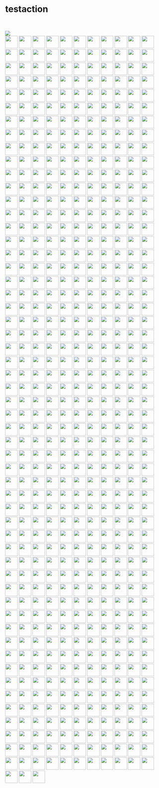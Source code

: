 # testaction
<br><!-- Do not remove start of hero-bot --><br>
<img src="https://img.shields.io/badge/all--contributors-608-orange"><br>
<a href="https://github.com/243083df"><img src="https://avatars.githubusercontent.com/u/29660847?v=4" width="40px" /></a>
<a href="https://github.com/2timesjay"><img src="https://avatars.githubusercontent.com/u/2748619?v=4" width="40px" /></a>
<a href="https://github.com/403studio"><img src="https://avatars.githubusercontent.com/u/17879134?v=4" width="40px" /></a>
<a href="https://github.com/8398a7"><img src="https://avatars.githubusercontent.com/u/8043276?v=4" width="40px" /></a>
<a href="https://github.com/ABNER-1"><img src="https://avatars.githubusercontent.com/u/24547351?v=4" width="40px" /></a>
<a href="https://github.com/Accagain2014"><img src="https://avatars.githubusercontent.com/u/9635216?v=4" width="40px" /></a>
<a href="https://github.com/AdlyTempleton"><img src="https://avatars.githubusercontent.com/u/2019396?v=4" width="40px" /></a>
<a href="https://github.com/AgtLucas"><img src="https://avatars.githubusercontent.com/u/1909761?v=4" width="40px" /></a>
<a href="https://github.com/AllenYu1987"><img src="https://avatars.githubusercontent.com/u/12489985?v=4" width="40px" /></a>
<a href="https://github.com/AlmeroSteyn"><img src="https://avatars.githubusercontent.com/u/5063473?v=4" width="40px" /></a>
<a href="https://github.com/AnSavvides"><img src="https://avatars.githubusercontent.com/u/2316326?v=4" width="40px" /></a>
<a href="https://github.com/Andarist"><img src="https://avatars.githubusercontent.com/u/9800850?v=4" width="40px" /></a>
<a href="https://github.com/Aredcap"><img src="https://avatars.githubusercontent.com/u/40494761?v=4" width="40px" /></a>
<a href="https://github.com/Balandat"><img src="https://avatars.githubusercontent.com/u/1605878?v=4" width="40px" /></a>
<a href="https://github.com/Bennu-Li"><img src="https://avatars.githubusercontent.com/u/53458891?v=4" width="40px" /></a>
<a href="https://github.com/BossZou"><img src="https://avatars.githubusercontent.com/u/40255591?v=4" width="40px" /></a>
<a href="https://github.com/CarlMungazi"><img src="https://avatars.githubusercontent.com/u/8584475?v=4" width="40px" /></a>
<a href="https://github.com/Cartas"><img src="https://avatars.githubusercontent.com/u/1099951?v=4" width="40px" /></a>
<a href="https://github.com/ChrisSki"><img src="https://avatars.githubusercontent.com/u/643408?v=4" width="40px" /></a>
<a href="https://github.com/ClimbsRocks"><img src="https://avatars.githubusercontent.com/u/7017045?v=4" width="40px" /></a>
<a href="https://github.com/CrossRaynor"><img src="https://avatars.githubusercontent.com/u/3909908?v=4" width="40px" /></a>
<a href="https://github.com/Cupchen"><img src="https://avatars.githubusercontent.com/u/34762375?v=4" width="40px" /></a>
<a href="https://github.com/DJCordhose"><img src="https://avatars.githubusercontent.com/u/394409?v=4" width="40px" /></a>
<a href="https://github.com/Daniel15"><img src="https://avatars.githubusercontent.com/u/91933?v=4" width="40px" /></a>
<a href="https://github.com/DanielHuang1983"><img src="https://avatars.githubusercontent.com/u/4417873?v=4" width="40px" /></a>
<a href="https://github.com/DarkScorpion"><img src="https://avatars.githubusercontent.com/u/1926649?v=4" width="40px" /></a>
<a href="https://github.com/DenrizSusam"><img src="https://avatars.githubusercontent.com/u/39295979?v=4" width="40px" /></a>
<a href="https://github.com/DrDanRyan"><img src="https://avatars.githubusercontent.com/u/2340323?v=4" width="40px" /></a>
<a href="https://github.com/DragonDriver"><img src="https://avatars.githubusercontent.com/u/31589260?v=4" width="40px" /></a>
<a href="https://github.com/EricZLou"><img src="https://avatars.githubusercontent.com/u/21316782?v=4" width="40px" /></a>
<a href="https://github.com/Ethan-Arrowood"><img src="https://avatars.githubusercontent.com/u/16144158?v=4" width="40px" /></a>
<a href="https://github.com/Fierralin"><img src="https://avatars.githubusercontent.com/u/8857059?v=4" width="40px" /></a>
<a href="https://github.com/FluorineDog"><img src="https://avatars.githubusercontent.com/u/15663612?v=4" width="40px" /></a>
<a href="https://github.com/GantMan"><img src="https://avatars.githubusercontent.com/u/997157?v=4" width="40px" /></a>
<a href="https://github.com/GordyD"><img src="https://avatars.githubusercontent.com/u/966511?v=4" width="40px" /></a>
<a href="https://github.com/Gracieeea"><img src="https://avatars.githubusercontent.com/u/50101579?v=4" width="40px" /></a>
<a href="https://github.com/GuanyunFeng"><img src="https://avatars.githubusercontent.com/u/40229765?v=4" width="40px" /></a>
<a href="https://github.com/GuoRentong"><img src="https://avatars.githubusercontent.com/u/57477222?v=4" width="40px" /></a>
<a href="https://github.com/Haroenv"><img src="https://avatars.githubusercontent.com/u/6270048?v=4" width="40px" /></a>
<a href="https://github.com/Heisenberg-Y"><img src="https://avatars.githubusercontent.com/u/35055583?v=4" width="40px" /></a>
<a href="https://github.com/HeroProtagonist"><img src="https://avatars.githubusercontent.com/u/12506217?v=4" width="40px" /></a>
<a href="https://github.com/HesterG"><img src="https://avatars.githubusercontent.com/u/17645053?v=4" width="40px" /></a>
<a href="https://github.com/HuangHua"><img src="https://avatars.githubusercontent.com/u/2274405?v=4" width="40px" /></a>
<a href="https://github.com/Hypnosphi"><img src="https://avatars.githubusercontent.com/u/6651625?v=4" width="40px" /></a>
<a href="https://github.com/IDrissAitHafid"><img src="https://avatars.githubusercontent.com/u/31975500?v=4" width="40px" /></a>
<a href="https://github.com/IvanVergiliev"><img src="https://avatars.githubusercontent.com/u/1443067?v=4" width="40px" /></a>
<a href="https://github.com/Jack-Works"><img src="https://avatars.githubusercontent.com/u/5390719?v=4" width="40px" /></a>
<a href="https://github.com/JackLCL"><img src="https://avatars.githubusercontent.com/u/53512883?v=4" width="40px" /></a>
<a href="https://github.com/Jakepodell"><img src="https://avatars.githubusercontent.com/u/6700856?v=4" width="40px" /></a>
<a href="https://github.com/JedWatson"><img src="https://avatars.githubusercontent.com/u/872310?v=4" width="40px" /></a>
<a href="https://github.com/Jessidhia"><img src="https://avatars.githubusercontent.com/u/73085?v=4" width="40px" /></a>
<a href="https://github.com/JinHai-CN"><img src="https://avatars.githubusercontent.com/u/33142505?v=4" width="40px" /></a>
<a href="https://github.com/JoelMarcey"><img src="https://avatars.githubusercontent.com/u/3757713?v=4" width="40px" /></a>
<a href="https://github.com/JoshuaGross"><img src="https://avatars.githubusercontent.com/u/70602?v=4" width="40px" /></a>
<a href="https://github.com/Kachulio1"><img src="https://avatars.githubusercontent.com/u/22243090?v=4" width="40px" /></a>
<a href="https://github.com/KevinTCoughlin"><img src="https://avatars.githubusercontent.com/u/706967?v=4" width="40px" /></a>
<a href="https://github.com/KyleAMathews"><img src="https://avatars.githubusercontent.com/u/71047?v=4" width="40px" /></a>
<a href="https://github.com/Lin-gh-Saint"><img src="https://avatars.githubusercontent.com/u/64019322?v=4" width="40px" /></a>
<a href="https://github.com/LocoRichard"><img src="https://avatars.githubusercontent.com/u/81553353?v=4" width="40px" /></a>
<a href="https://github.com/M-Izadmehr"><img src="https://avatars.githubusercontent.com/u/28848972?v=4" width="40px" /></a>
<a href="https://github.com/MXDA"><img src="https://avatars.githubusercontent.com/u/47274057?v=4" width="40px" /></a>
<a href="https://github.com/ManasJayanth"><img src="https://avatars.githubusercontent.com/u/3097018?v=4" width="40px" /></a>
<a href="https://github.com/MrCull"><img src="https://avatars.githubusercontent.com/u/16634034?v=4" width="40px" /></a>
<a href="https://github.com/NE-SmallTown"><img src="https://avatars.githubusercontent.com/u/18418010?v=4" width="40px" /></a>
<a href="https://github.com/NMinhNguyen"><img src="https://avatars.githubusercontent.com/u/2852660?v=4" width="40px" /></a>
<a href="https://github.com/Nadia--"><img src="https://avatars.githubusercontent.com/u/2539934?v=4" width="40px" /></a>
<a href="https://github.com/NicBonetto"><img src="https://avatars.githubusercontent.com/u/28014739?v=4" width="40px" /></a>
<a href="https://github.com/Oleg24"><img src="https://avatars.githubusercontent.com/u/7278723?v=4" width="40px" /></a>
<a href="https://github.com/PahudPlus"><img src="https://avatars.githubusercontent.com/u/64403786?v=4" width="40px" /></a>
<a href="https://github.com/Pouja"><img src="https://avatars.githubusercontent.com/u/2385144?v=4" width="40px" /></a>
<a href="https://github.com/RReverser"><img src="https://avatars.githubusercontent.com/u/557590?v=4" width="40px" /></a>
<a href="https://github.com/RaitoBezarius"><img src="https://avatars.githubusercontent.com/u/314564?v=4" width="40px" /></a>
<a href="https://github.com/ReigenAraka"><img src="https://avatars.githubusercontent.com/u/57280231?v=4" width="40px" /></a>
<a href="https://github.com/RichardLitt"><img src="https://avatars.githubusercontent.com/u/910753?v=4" width="40px" /></a>
<a href="https://github.com/RyanWei"><img src="https://avatars.githubusercontent.com/u/9876551?v=4" width="40px" /></a>
<a href="https://github.com/SCKCZJ2018"><img src="https://avatars.githubusercontent.com/u/29282370?v=4" width="40px" /></a>
<a href="https://github.com/STRML"><img src="https://avatars.githubusercontent.com/u/1197375?v=4" width="40px" /></a>
<a href="https://github.com/SamChou19815"><img src="https://avatars.githubusercontent.com/u/4290500?v=4" width="40px" /></a>
<a href="https://github.com/SanderSpies"><img src="https://avatars.githubusercontent.com/u/1114117?v=4" width="40px" /></a>
<a href="https://github.com/Shastel"><img src="https://avatars.githubusercontent.com/u/6017041?v=4" width="40px" /></a>
<a href="https://github.com/Simek"><img src="https://avatars.githubusercontent.com/u/719641?v=4" width="40px" /></a>
<a href="https://github.com/SimenB"><img src="https://avatars.githubusercontent.com/u/1404810?v=4" width="40px" /></a>
<a href="https://github.com/SkyYang"><img src="https://avatars.githubusercontent.com/u/4702509?v=4" width="40px" /></a>
<a href="https://github.com/SnowyOwl-KHY"><img src="https://avatars.githubusercontent.com/u/10348819?v=4" width="40px" /></a>
<a href="https://github.com/StanislavGlebik"><img src="https://avatars.githubusercontent.com/u/2895538?v=4" width="40px" /></a>
<a href="https://github.com/StanislawSwierc"><img src="https://avatars.githubusercontent.com/u/810501?v=4" width="40px" /></a>
<a href="https://github.com/SwaggySong"><img src="https://avatars.githubusercontent.com/u/36157116?v=4" width="40px" /></a>
<a href="https://github.com/TanaseHagi"><img src="https://avatars.githubusercontent.com/u/18321229?v=4" width="40px" /></a>
<a href="https://github.com/TheSavior"><img src="https://avatars.githubusercontent.com/u/249164?v=4" width="40px" /></a>
<a href="https://github.com/ThomasCrevoisier"><img src="https://avatars.githubusercontent.com/u/4603973?v=4" width="40px" /></a>
<a href="https://github.com/ThreadDao"><img src="https://avatars.githubusercontent.com/u/27288593?v=4" width="40px" /></a>
<a href="https://github.com/Tlincy"><img src="https://avatars.githubusercontent.com/u/11934432?v=4" width="40px" /></a>
<a href="https://github.com/Tom910"><img src="https://avatars.githubusercontent.com/u/2185721?v=4" width="40px" /></a>
<a href="https://github.com/VilockLi"><img src="https://avatars.githubusercontent.com/u/19737345?v=4" width="40px" /></a>
<a href="https://github.com/WickyNilliams"><img src="https://avatars.githubusercontent.com/u/1091390?v=4" width="40px" /></a>
<a href="https://github.com/Wildhoney"><img src="https://avatars.githubusercontent.com/u/1528477?v=4" width="40px" /></a>
<a href="https://github.com/XuPeng-SH"><img src="https://avatars.githubusercontent.com/u/39627130?v=4" width="40px" /></a>
<a href="https://github.com/XuanYang-cn"><img src="https://avatars.githubusercontent.com/u/51370125?v=4" width="40px" /></a>
<a href="https://github.com/XuefengWu"><img src="https://avatars.githubusercontent.com/u/161701?v=4" width="40px" /></a>
<a href="https://github.com/Yeti-or"><img src="https://avatars.githubusercontent.com/u/1813468?v=4" width="40px" /></a>
<a href="https://github.com/Yukikaze-CZR"><img src="https://avatars.githubusercontent.com/u/48198922?v=4" width="40px" /></a>
<a href="https://github.com/ZoteTheMighty"><img src="https://avatars.githubusercontent.com/u/37384169?v=4" width="40px" /></a>
<a href="https://www.zillizaa2.com"><img src="https://avatars.githubusercontent.com/u/83750738?v=4" width="40px" /></a>
<a href="https://www.zillizaa1.com"><img src="https://avatars.githubusercontent.com/u/83750738?v=4" width="40px" /></a>
<a href="https://github.com/aaronabramov"><img src="https://avatars.githubusercontent.com/u/940133?v=4" width="40px" /></a>
<a href="https://github.com/aaronjin2010"><img src="https://avatars.githubusercontent.com/u/48044391?v=4" width="40px" /></a>
<a href="https://www.zilliz.com"><img src="https://avatars.githubusercontent.com/u/83750738?v=4" width="40px" /></a>
<a href="https://github.com/abhaynikam"><img src="https://avatars.githubusercontent.com/u/7736232?v=4" width="40px" /></a>
<a href="https://github.com/accordeiro"><img src="https://avatars.githubusercontent.com/u/1952585?v=4" width="40px" /></a>
<a href="https://github.com/acdlite"><img src="https://avatars.githubusercontent.com/u/3624098?v=4" width="40px" /></a>
<a href="https://github.com/adammark"><img src="https://avatars.githubusercontent.com/u/28193?v=4" width="40px" /></a>
<a href="https://github.com/adamobeng"><img src="https://avatars.githubusercontent.com/u/776593?v=4" width="40px" /></a>
<a href="https://github.com/adasq"><img src="https://avatars.githubusercontent.com/u/5637734?v=4" width="40px" /></a>
<a href="https://github.com/adelevie"><img src="https://avatars.githubusercontent.com/u/86790?v=4" width="40px" /></a>
<a href="https://github.com/af"><img src="https://avatars.githubusercontent.com/u/25241?v=4" width="40px" /></a>
<a href="https://github.com/aickin"><img src="https://avatars.githubusercontent.com/u/44199?v=4" width="40px" /></a>
<a href="https://github.com/airjp73"><img src="https://avatars.githubusercontent.com/u/25882770?v=4" width="40px" /></a>
<a href="https://github.com/akihoni"><img src="https://avatars.githubusercontent.com/u/36330442?v=4" width="40px" /></a>
<a href="https://github.com/alexeyraspopov"><img src="https://avatars.githubusercontent.com/u/858295?v=4" width="40px" /></a>
<a href="https://github.com/alexmckenley"><img src="https://avatars.githubusercontent.com/u/3639670?v=4" width="40px" /></a>
<a href="https://github.com/alexpien"><img src="https://avatars.githubusercontent.com/u/2401597?v=4" width="40px" /></a>
<a href="https://github.com/alextsg"><img src="https://avatars.githubusercontent.com/u/8051479?v=4" width="40px" /></a>
<a href="https://github.com/alexzherdev"><img src="https://avatars.githubusercontent.com/u/93752?v=4" width="40px" /></a>
<a href="https://github.com/alh99"><img src="https://avatars.githubusercontent.com/u/55510932?v=4" width="40px" /></a>
<a href="https://github.com/allofthenorthwood"><img src="https://avatars.githubusercontent.com/u/3123642?v=4" width="40px" /></a>
<a href="https://github.com/amm385"><img src="https://avatars.githubusercontent.com/u/823700?v=4" width="40px" /></a>
<a href="https://github.com/anchun"><img src="https://avatars.githubusercontent.com/u/2356895?v=4" width="40px" /></a>
<a href="https://github.com/andrewdavey"><img src="https://avatars.githubusercontent.com/u/292014?v=4" width="40px" /></a>
<a href="https://github.com/andreypopp"><img src="https://avatars.githubusercontent.com/u/30594?v=4" width="40px" /></a>
<a href="https://github.com/ankitml"><img src="https://avatars.githubusercontent.com/u/573824?v=4" width="40px" /></a>
<a href="https://github.com/anmonteiro"><img src="https://avatars.githubusercontent.com/u/661909?v=4" width="40px" /></a>
<a href="https://github.com/antsmartian"><img src="https://avatars.githubusercontent.com/u/1241511?v=4" width="40px" /></a>
<a href="https://github.com/apaatsio"><img src="https://avatars.githubusercontent.com/u/195210?v=4" width="40px" /></a>
<a href="https://github.com/arcanis"><img src="https://avatars.githubusercontent.com/u/1037931?v=4" width="40px" /></a>
<a href="https://github.com/ariabuckles"><img src="https://avatars.githubusercontent.com/u/1487889?v=4" width="40px" /></a>
<a href="https://github.com/arkist"><img src="https://avatars.githubusercontent.com/u/1099068?v=4" width="40px" /></a>
<a href="https://github.com/armujahid"><img src="https://avatars.githubusercontent.com/u/3725386?v=4" width="40px" /></a>
<a href="https://github.com/arnihermann"><img src="https://avatars.githubusercontent.com/u/35656?v=4" width="40px" /></a>
<a href="https://github.com/artnez"><img src="https://avatars.githubusercontent.com/u/396654?v=4" width="40px" /></a>
<a href="https://github.com/aruberto"><img src="https://avatars.githubusercontent.com/u/9933826?v=4" width="40px" /></a>
<a href="https://github.com/ashyshyshyman"><img src="https://avatars.githubusercontent.com/u/50362613?v=4" width="40px" /></a>
<a href="https://github.com/avanderhoorn"><img src="https://avatars.githubusercontent.com/u/585619?v=4" width="40px" /></a>
<a href="https://github.com/aweary"><img src="https://avatars.githubusercontent.com/u/6886061?v=4" width="40px" /></a>
<a href="https://github.com/awwright"><img src="https://avatars.githubusercontent.com/u/437517?v=4" width="40px" /></a>
<a href="https://github.com/azich"><img src="https://avatars.githubusercontent.com/u/306069?v=4" width="40px" /></a>
<a href="https://github.com/basarat"><img src="https://avatars.githubusercontent.com/u/874898?v=4" width="40px" /></a>
<a href="https://github.com/become-nice"><img src="https://avatars.githubusercontent.com/u/56624819?v=4" width="40px" /></a>
<a href="https://github.com/behnammodi"><img src="https://avatars.githubusercontent.com/u/1549069?v=4" width="40px" /></a>
<a href="https://github.com/behzad888"><img src="https://avatars.githubusercontent.com/u/9346614?v=4" width="40px" /></a>
<a href="https://github.com/benhalpern"><img src="https://avatars.githubusercontent.com/u/3102842?v=4" width="40px" /></a>
<a href="https://github.com/benjamn"><img src="https://avatars.githubusercontent.com/u/5750?v=4" width="40px" /></a>
<a href="https://github.com/benmoss"><img src="https://avatars.githubusercontent.com/u/239754?v=4" width="40px" /></a>
<a href="https://github.com/bernard-lin"><img src="https://avatars.githubusercontent.com/u/16327281?v=4" width="40px" /></a>
<a href="https://github.com/bernardbeckerman"><img src="https://avatars.githubusercontent.com/u/7953022?v=4" width="40px" /></a>
<a href="https://github.com/bgirard"><img src="https://avatars.githubusercontent.com/u/793565?v=4" width="40px" /></a>
<a href="https://github.com/bgw"><img src="https://avatars.githubusercontent.com/u/180404?v=4" width="40px" /></a>
<a href="https://github.com/bhamodi"><img src="https://avatars.githubusercontent.com/u/7663987?v=4" width="40px" /></a>
<a href="https://github.com/bigsheeper"><img src="https://avatars.githubusercontent.com/u/42060877?v=4" width="40px" /></a>
<a href="https://github.com/binbin12580"><img src="https://avatars.githubusercontent.com/u/30914966?v=4" width="40px" /></a>
<a href="https://github.com/binbinlv"><img src="https://avatars.githubusercontent.com/u/83755740?v=4" width="40px" /></a>
<a href="https://github.com/bitshadow"><img src="https://avatars.githubusercontent.com/u/574802?v=4" width="40px" /></a>
<a href="https://github.com/bkarrer"><img src="https://avatars.githubusercontent.com/u/5126156?v=4" width="40px" /></a>
<a href="https://github.com/bl00mber"><img src="https://avatars.githubusercontent.com/u/16987322?v=4" width="40px" /></a>
<a href="https://github.com/bletham"><img src="https://avatars.githubusercontent.com/u/6339760?v=4" width="40px" /></a>
<a href="https://github.com/bo-huang"><img src="https://avatars.githubusercontent.com/u/24309515?v=4" width="40px" /></a>
<a href="https://github.com/bobeagan"><img src="https://avatars.githubusercontent.com/u/100226?v=4" width="40px" /></a>
<a href="https://github.com/brandonbloom"><img src="https://avatars.githubusercontent.com/u/119164?v=4" width="40px" /></a>
<a href="https://github.com/break2017"><img src="https://avatars.githubusercontent.com/u/2993941?v=4" width="40px" /></a>
<a href="https://github.com/briankung"><img src="https://avatars.githubusercontent.com/u/2836167?v=4" width="40px" /></a>
<a href="https://github.com/brianr"><img src="https://avatars.githubusercontent.com/u/12275?v=4" width="40px" /></a>
<a href="https://github.com/brianreavis"><img src="https://avatars.githubusercontent.com/u/118480?v=4" width="40px" /></a>
<a href="https://github.com/brigand"><img src="https://avatars.githubusercontent.com/u/936069?v=4" width="40px" /></a>
<a href="https://github.com/bripkens"><img src="https://avatars.githubusercontent.com/u/596443?v=4" width="40px" /></a>
<a href="https://github.com/bspaulding"><img src="https://avatars.githubusercontent.com/u/6833?v=4" width="40px" /></a>
<a href="https://github.com/btholt"><img src="https://avatars.githubusercontent.com/u/999523?v=4" width="40px" /></a>
<a href="https://github.com/bvaughn"><img src="https://avatars.githubusercontent.com/u/29597?v=4" width="40px" /></a>
<a href="https://github.com/c-bata"><img src="https://avatars.githubusercontent.com/u/5564044?v=4" width="40px" /></a>
<a href="https://github.com/calebmer"><img src="https://avatars.githubusercontent.com/u/8282507?v=4" width="40px" /></a>
<a href="https://github.com/camsong"><img src="https://avatars.githubusercontent.com/u/948896?v=4" width="40px" /></a>
<a href="https://github.com/caosiyang"><img src="https://avatars.githubusercontent.com/u/2155120?v=4" width="40px" /></a>
<a href="https://github.com/carefree0910"><img src="https://avatars.githubusercontent.com/u/15677328?v=4" width="40px" /></a>
<a href="https://github.com/casassg"><img src="https://avatars.githubusercontent.com/u/6912589?v=4" width="40px" /></a>
<a href="https://github.com/cbrwizard"><img src="https://avatars.githubusercontent.com/u/1615659?v=4" width="40px" /></a>
<a href="https://github.com/chandlerzuo"><img src="https://avatars.githubusercontent.com/u/6797874?v=4" width="40px" /></a>
<a href="https://github.com/chenglou"><img src="https://avatars.githubusercontent.com/u/1909539?v=4" width="40px" /></a>
<a href="https://github.com/chengpu"><img src="https://avatars.githubusercontent.com/u/2233492?v=4" width="40px" /></a>
<a href="https://github.com/chentsulin"><img src="https://avatars.githubusercontent.com/u/3382565?v=4" width="40px" /></a>
<a href="https://github.com/chicoxyzzy"><img src="https://avatars.githubusercontent.com/u/1507086?v=4" width="40px" /></a>
<a href="https://github.com/christianalfoni"><img src="https://avatars.githubusercontent.com/u/3956929?v=4" width="40px" /></a>
<a href="https://github.com/clarkdo"><img src="https://avatars.githubusercontent.com/u/4312154?v=4" width="40px" /></a>
<a href="https://github.com/clayallsopp"><img src="https://avatars.githubusercontent.com/u/153704?v=4" width="40px" /></a>
<a href="https://github.com/clemmy"><img src="https://avatars.githubusercontent.com/u/3696934?v=4" width="40px" /></a>
<a href="https://github.com/codacy-badger"><img src="https://avatars.githubusercontent.com/u/23704769?v=4" width="40px" /></a>
<a href="https://github.com/congqixia"><img src="https://avatars.githubusercontent.com/u/84113973?v=4" width="40px" /></a>
<a href="https://github.com/conorhastings"><img src="https://avatars.githubusercontent.com/u/8263298?v=4" width="40px" /></a>
<a href="https://github.com/cookfront"><img src="https://avatars.githubusercontent.com/u/4829465?v=4" width="40px" /></a>
<a href="https://github.com/cpojer"><img src="https://avatars.githubusercontent.com/u/13352?v=4" width="40px" /></a>
<a href="https://github.com/cqy123456"><img src="https://avatars.githubusercontent.com/u/39671710?v=4" width="40px" /></a>
<a href="https://github.com/cxie"><img src="https://avatars.githubusercontent.com/u/653101?v=4" width="40px" /></a>
<a href="https://github.com/cyan33"><img src="https://avatars.githubusercontent.com/u/13282699?v=4" width="40px" /></a>
<a href="https://github.com/cydrain"><img src="https://avatars.githubusercontent.com/u/3992404?v=4" width="40px" /></a>
<a href="https://github.com/czajkowski"><img src="https://avatars.githubusercontent.com/u/197684?v=4" width="40px" /></a>
<a href="https://github.com/czpmango"><img src="https://avatars.githubusercontent.com/u/26356194?v=4" width="40px" /></a>
<a href="https://github.com/czs007"><img src="https://avatars.githubusercontent.com/u/59249785?v=4" width="40px" /></a>
<a href="https://github.com/d4rky-pl"><img src="https://avatars.githubusercontent.com/u/284395?v=4" width="40px" /></a>
<a href="https://github.com/dalinaum"><img src="https://avatars.githubusercontent.com/u/145585?v=4" width="40px" /></a>
<a href="https://github.com/danielrjiang"><img src="https://avatars.githubusercontent.com/u/18407088?v=4" width="40px" /></a>
<a href="https://github.com/danthe3rd"><img src="https://avatars.githubusercontent.com/u/43445237?v=4" width="40px" /></a>
<a href="https://github.com/dantman"><img src="https://avatars.githubusercontent.com/u/53399?v=4" width="40px" /></a>
<a href="https://github.com/darobin"><img src="https://avatars.githubusercontent.com/u/38491?v=4" width="40px" /></a>
<a href="https://github.com/dd-He"><img src="https://avatars.githubusercontent.com/u/24242249?v=4" width="40px" /></a>
<a href="https://github.com/ddimmery"><img src="https://avatars.githubusercontent.com/u/618093?v=4" width="40px" /></a>
<a href="https://github.com/deanbrophy"><img src="https://avatars.githubusercontent.com/u/8238179?v=4" width="40px" /></a>
<a href="https://github.com/del-zhenwu"><img src="https://avatars.githubusercontent.com/u/56623710?v=4" width="40px" /></a>
<a href="https://github.com/dgiannelli"><img src="https://avatars.githubusercontent.com/u/11447126?v=4" width="40px" /></a>
<a href="https://github.com/diegomura"><img src="https://avatars.githubusercontent.com/u/5600341?v=4" width="40px" /></a>
<a href="https://github.com/dittos"><img src="https://avatars.githubusercontent.com/u/2622?v=4" width="40px" /></a>
<a href="https://github.com/divad12"><img src="https://avatars.githubusercontent.com/u/159687?v=4" width="40px" /></a>
<a href="https://github.com/djrodgerspryor"><img src="https://avatars.githubusercontent.com/u/3197007?v=4" width="40px" /></a>
<a href="https://github.com/dkgi"><img src="https://avatars.githubusercontent.com/u/270421?v=4" width="40px" /></a>
<a href="https://github.com/dmatteo"><img src="https://avatars.githubusercontent.com/u/4091059?v=4" width="40px" /></a>
<a href="https://github.com/dme65"><img src="https://avatars.githubusercontent.com/u/12738905?v=4" width="40px" /></a>
<a href="https://github.com/dmnd"><img src="https://avatars.githubusercontent.com/u/4427?v=4" width="40px" /></a>
<a href="https://github.com/dpercy"><img src="https://avatars.githubusercontent.com/u/349909?v=4" width="40px" /></a>
<a href="https://github.com/drdelambre"><img src="https://avatars.githubusercontent.com/u/1434802?v=4" width="40px" /></a>
<a href="https://github.com/dschafer"><img src="https://avatars.githubusercontent.com/u/2760005?v=4" width="40px" /></a>
<a href="https://github.com/dvzubarev"><img src="https://avatars.githubusercontent.com/u/14878830?v=4" width="40px" /></a>
<a href="https://github.com/dyhyfu"><img src="https://avatars.githubusercontent.com/u/64584368?v=4" width="40px" /></a>
<a href="https://github.com/edvinerikson"><img src="https://avatars.githubusercontent.com/u/3890572?v=4" width="40px" /></a>
<a href="https://github.com/ehellman"><img src="https://avatars.githubusercontent.com/u/586152?v=4" width="40px" /></a>
<a href="https://github.com/elas7"><img src="https://avatars.githubusercontent.com/u/7537033?v=4" width="40px" /></a>
<a href="https://github.com/eltociear"><img src="https://avatars.githubusercontent.com/u/22633385?v=4" width="40px" /></a>
<a href="https://github.com/enaqx"><img src="https://avatars.githubusercontent.com/u/182219?v=4" width="40px" /></a>
<a href="https://github.com/enguerran"><img src="https://avatars.githubusercontent.com/u/701648?v=4" width="40px" /></a>
<a href="https://github.com/epicfaace"><img src="https://avatars.githubusercontent.com/u/1689183?v=4" width="40px" /></a>
<a href="https://github.com/eps1lon"><img src="https://avatars.githubusercontent.com/u/12292047?v=4" width="40px" /></a>
<a href="https://github.com/erdustiggen"><img src="https://avatars.githubusercontent.com/u/25433850?v=4" width="40px" /></a>
<a href="https://github.com/ericflo"><img src="https://avatars.githubusercontent.com/u/1228?v=4" width="40px" /></a>
<a href="https://github.com/ericnakagawa"><img src="https://avatars.githubusercontent.com/u/23874?v=4" width="40px" /></a>
<a href="https://github.com/everdimension"><img src="https://avatars.githubusercontent.com/u/5347023?v=4" width="40px" /></a>
<a href="https://github.com/evilbs"><img src="https://avatars.githubusercontent.com/u/3305041?v=4" width="40px" /></a>
<a href="https://github.com/exiadbq"><img src="https://avatars.githubusercontent.com/u/4665929?v=4" width="40px" /></a>
<a href="https://github.com/eytan"><img src="https://avatars.githubusercontent.com/u/93681?v=4" width="40px" /></a>
<a href="https://github.com/fabiomcosta"><img src="https://avatars.githubusercontent.com/u/28530?v=4" width="40px" /></a>
<a href="https://github.com/facebook-github-bot"><img src="https://avatars.githubusercontent.com/u/6422482?v=4" width="40px" /></a>
<a href="https://github.com/feisiyicl"><img src="https://avatars.githubusercontent.com/u/64510805?v=4" width="40px" /></a>
<a href="https://github.com/fforw"><img src="https://avatars.githubusercontent.com/u/226774?v=4" width="40px" /></a>
<a href="https://github.com/fgnass"><img src="https://avatars.githubusercontent.com/u/89450?v=4" width="40px" /></a>
<a href="https://github.com/fisherwebdev"><img src="https://avatars.githubusercontent.com/u/169760?v=4" width="40px" /></a>
<a href="https://github.com/fishpenguin"><img src="https://avatars.githubusercontent.com/u/49153041?v=4" width="40px" /></a>
<a href="https://github.com/fkgozali"><img src="https://avatars.githubusercontent.com/u/1095866?v=4" width="40px" /></a>
<a href="https://github.com/fkling"><img src="https://avatars.githubusercontent.com/u/179026?v=4" width="40px" /></a>
<a href="https://github.com/flarnie"><img src="https://avatars.githubusercontent.com/u/1114467?v=4" width="40px" /></a>
<a href="https://github.com/fpoumian"><img src="https://avatars.githubusercontent.com/u/14318826?v=4" width="40px" /></a>
<a href="https://github.com/fson"><img src="https://avatars.githubusercontent.com/u/497214?v=4" width="40px" /></a>
<a href="https://github.com/fxxkscript"><img src="https://avatars.githubusercontent.com/u/1597584?v=4" width="40px" /></a>
<a href="https://github.com/gabelevi"><img src="https://avatars.githubusercontent.com/u/1887264?v=4" width="40px" /></a>
<a href="https://github.com/gaearon"><img src="https://avatars.githubusercontent.com/u/810438?v=4" width="40px" /></a>
<a href="https://github.com/garethnic"><img src="https://avatars.githubusercontent.com/u/1523598?v=4" width="40px" /></a>
<a href="https://github.com/gasi"><img src="https://avatars.githubusercontent.com/u/49583?v=4" width="40px" /></a>
<a href="https://github.com/gebilaoxiong"><img src="https://avatars.githubusercontent.com/u/11804936?v=4" width="40px" /></a>
<a href="https://github.com/georgesisco"><img src="https://avatars.githubusercontent.com/u/689511?v=4" width="40px" /></a>
<a href="https://github.com/ggaaooppeenngg"><img src="https://avatars.githubusercontent.com/u/4769989?v=4" width="40px" /></a>
<a href="https://github.com/gitanupam"><img src="https://avatars.githubusercontent.com/u/10434719?v=4" width="40px" /></a>
<a href="https://github.com/glenjamin"><img src="https://avatars.githubusercontent.com/u/151272?v=4" width="40px" /></a>
<a href="https://github.com/glennq"><img src="https://avatars.githubusercontent.com/u/5950453?v=4" width="40px" /></a>
<a href="https://github.com/godchen0212"><img src="https://avatars.githubusercontent.com/u/67679556?v=4" width="40px" /></a>
<a href="https://github.com/goodwin64"><img src="https://avatars.githubusercontent.com/u/10671879?v=4" width="40px" /></a>
<a href="https://github.com/gracezzzzz"><img src="https://avatars.githubusercontent.com/u/56617657?v=4" width="40px" /></a>
<a href="https://github.com/grant"><img src="https://avatars.githubusercontent.com/u/744973?v=4" width="40px" /></a>
<a href="https://github.com/graue"><img src="https://avatars.githubusercontent.com/u/1730853?v=4" width="40px" /></a>
<a href="https://github.com/groodt"><img src="https://avatars.githubusercontent.com/u/343415?v=4" width="40px" /></a>
<a href="https://github.com/grtoverflow"><img src="https://avatars.githubusercontent.com/u/8500564?v=4" width="40px" /></a>
<a href="https://github.com/gscottolson"><img src="https://avatars.githubusercontent.com/u/220979?v=4" width="40px" /></a>
<a href="https://github.com/gujun720"><img src="https://avatars.githubusercontent.com/u/53246671?v=4" width="40px" /></a>
<a href="https://github.com/gunn"><img src="https://avatars.githubusercontent.com/u/42500?v=4" width="40px" /></a>
<a href="https://github.com/guoxiangzhou"><img src="https://avatars.githubusercontent.com/u/52496626?v=4" width="40px" /></a>
<a href="https://github.com/gusaiani"><img src="https://avatars.githubusercontent.com/u/380816?v=4" width="40px" /></a>
<a href="https://github.com/hanumanthan"><img src="https://avatars.githubusercontent.com/u/5584802?v=4" width="40px" /></a>
<a href="https://github.com/hartzis"><img src="https://avatars.githubusercontent.com/u/5378707?v=4" width="40px" /></a>
<a href="https://github.com/hejld"><img src="https://avatars.githubusercontent.com/u/488301?v=4" width="40px" /></a>
<a href="https://github.com/hendrikswan"><img src="https://avatars.githubusercontent.com/u/273461?v=4" width="40px" /></a>
<a href="https://github.com/henryqdineen"><img src="https://avatars.githubusercontent.com/u/682132?v=4" width="40px" /></a>
<a href="https://github.com/him2him2"><img src="https://avatars.githubusercontent.com/u/10393491?v=4" width="40px" /></a>
<a href="https://github.com/hkal"><img src="https://avatars.githubusercontent.com/u/3802753?v=4" width="40px" /></a>
<a href="https://github.com/hmohamme"><img src="https://avatars.githubusercontent.com/u/61028636?v=4" width="40px" /></a>
<a href="https://github.com/hnordt"><img src="https://avatars.githubusercontent.com/u/1625399?v=4" width="40px" /></a>
<a href="https://github.com/hoduchieu01"><img src="https://avatars.githubusercontent.com/u/23649434?v=4" width="40px" /></a>
<a href="https://github.com/hojberg"><img src="https://avatars.githubusercontent.com/u/2371?v=4" width="40px" /></a>
<a href="https://github.com/hramos"><img src="https://avatars.githubusercontent.com/u/165856?v=4" width="40px" /></a>
<a href="https://github.com/hristo-kanchev"><img src="https://avatars.githubusercontent.com/u/23095052?v=4" width="40px" /></a>
<a href="https://github.com/hugo"><img src="https://avatars.githubusercontent.com/u/1704089?v=4" width="40px" /></a>
<a href="https://github.com/hzoo"><img src="https://avatars.githubusercontent.com/u/588473?v=4" width="40px" /></a>
<a href="https://github.com/iamchenxin"><img src="https://avatars.githubusercontent.com/u/8873545?v=4" width="40px" /></a>
<a href="https://github.com/iamdustan"><img src="https://avatars.githubusercontent.com/u/227879?v=4" width="40px" /></a>
<a href="https://github.com/ianobermiller"><img src="https://avatars.githubusercontent.com/u/897931?v=4" width="40px" /></a>
<a href="https://github.com/ide"><img src="https://avatars.githubusercontent.com/u/379606?v=4" width="40px" /></a>
<a href="https://github.com/ilyagelman"><img src="https://avatars.githubusercontent.com/u/139322?v=4" width="40px" /></a>
<a href="https://github.com/imagentleman"><img src="https://avatars.githubusercontent.com/u/2272928?v=4" width="40px" /></a>
<a href="https://github.com/inokawa"><img src="https://avatars.githubusercontent.com/u/48897392?v=4" width="40px" /></a>
<a href="https://github.com/inottn"><img src="https://avatars.githubusercontent.com/u/18509404?v=4" width="40px" /></a>
<a href="https://github.com/ivan"><img src="https://avatars.githubusercontent.com/u/4458?v=4" width="40px" /></a>
<a href="https://github.com/ivanzotov"><img src="https://avatars.githubusercontent.com/u/147321?v=4" width="40px" /></a>
<a href="https://github.com/jackson-huang"><img src="https://avatars.githubusercontent.com/u/8979403?v=4" width="40px" /></a>
<a href="https://github.com/jackyu2020"><img src="https://avatars.githubusercontent.com/u/64533877?v=4" width="40px" /></a>
<a href="https://github.com/jamesgpearce"><img src="https://avatars.githubusercontent.com/u/90942?v=4" width="40px" /></a>
<a href="https://github.com/janhancic"><img src="https://avatars.githubusercontent.com/u/356488?v=4" width="40px" /></a>
<a href="https://github.com/jaredly"><img src="https://avatars.githubusercontent.com/u/112170?v=4" width="40px" /></a>
<a href="https://github.com/jasonwilliams"><img src="https://avatars.githubusercontent.com/u/936006?v=4" width="40px" /></a>
<a href="https://github.com/javache"><img src="https://avatars.githubusercontent.com/u/5676?v=4" width="40px" /></a>
<a href="https://github.com/jbaiter"><img src="https://avatars.githubusercontent.com/u/608610?v=4" width="40px" /></a>
<a href="https://github.com/jbonta"><img src="https://avatars.githubusercontent.com/u/973058?v=4" width="40px" /></a>
<a href="https://github.com/jdalton"><img src="https://avatars.githubusercontent.com/u/4303?v=4" width="40px" /></a>
<a href="https://github.com/jddxf"><img src="https://avatars.githubusercontent.com/u/11155177?v=4" width="40px" /></a>
<a href="https://github.com/jdudak"><img src="https://avatars.githubusercontent.com/u/11788028?v=4" width="40px" /></a>
<a href="https://github.com/jeanlauliac"><img src="https://avatars.githubusercontent.com/u/1733570?v=4" width="40px" /></a>
<a href="https://github.com/jeffchan"><img src="https://avatars.githubusercontent.com/u/97428?v=4" width="40px" /></a>
<a href="https://github.com/jeffoverflow"><img src="https://avatars.githubusercontent.com/u/24581746?v=4" width="40px" /></a>
<a href="https://github.com/jeffreylin"><img src="https://avatars.githubusercontent.com/u/706406?v=4" width="40px" /></a>
<a href="https://github.com/jelena-markovic"><img src="https://avatars.githubusercontent.com/u/16062506?v=4" width="40px" /></a>
<a href="https://github.com/jergason"><img src="https://avatars.githubusercontent.com/u/72027?v=4" width="40px" /></a>
<a href="https://github.com/jessebeach"><img src="https://avatars.githubusercontent.com/u/345913?v=4" width="40px" /></a>
<a href="https://github.com/jessijzhao"><img src="https://avatars.githubusercontent.com/u/35235453?v=4" width="40px" /></a>
<a href="https://github.com/jeyraof"><img src="https://avatars.githubusercontent.com/u/2032880?v=4" width="40px" /></a>
<a href="https://github.com/jfo84"><img src="https://avatars.githubusercontent.com/u/11723485?v=4" width="40px" /></a>
<a href="https://github.com/jgebhardt"><img src="https://avatars.githubusercontent.com/u/632968?v=4" width="40px" /></a>
<a href="https://github.com/jielinxu"><img src="https://avatars.githubusercontent.com/u/52057195?v=4" width="40px" /></a>
<a href="https://github.com/jimfb"><img src="https://avatars.githubusercontent.com/u/9595985?v=4" width="40px" /></a>
<a href="https://github.com/jinmmd"><img src="https://avatars.githubusercontent.com/u/480907?v=4" width="40px" /></a>
<a href="https://github.com/jkterry1"><img src="https://avatars.githubusercontent.com/u/19422700?v=4" width="40px" /></a>
<a href="https://github.com/jkx8fc"><img src="https://avatars.githubusercontent.com/u/31717785?v=4" width="40px" /></a>
<a href="https://github.com/jlfwong"><img src="https://avatars.githubusercontent.com/u/150329?v=4" width="40px" /></a>
<a href="https://github.com/jlongster"><img src="https://avatars.githubusercontent.com/u/17031?v=4" width="40px" /></a>
<a href="https://github.com/jnu"><img src="https://avatars.githubusercontent.com/u/1069899?v=4" width="40px" /></a>
<a href="https://github.com/joecritch"><img src="https://avatars.githubusercontent.com/u/24449?v=4" width="40px" /></a>
<a href="https://github.com/jonathan-beebe"><img src="https://avatars.githubusercontent.com/u/107694?v=4" width="40px" /></a>
<a href="https://github.com/jonhester"><img src="https://avatars.githubusercontent.com/u/3527123?v=4" width="40px" /></a>
<a href="https://github.com/jonscottclark"><img src="https://avatars.githubusercontent.com/u/214676?v=4" width="40px" /></a>
<a href="https://github.com/jontewks"><img src="https://avatars.githubusercontent.com/u/3970573?v=4" width="40px" /></a>
<a href="https://github.com/jordwalke"><img src="https://avatars.githubusercontent.com/u/977348?v=4" width="40px" /></a>
<a href="https://github.com/josephsavona"><img src="https://avatars.githubusercontent.com/u/6425824?v=4" width="40px" /></a>
<a href="https://github.com/joshduck"><img src="https://avatars.githubusercontent.com/u/240284?v=4" width="40px" /></a>
<a href="https://github.com/joshma"><img src="https://avatars.githubusercontent.com/u/64739?v=4" width="40px" /></a>
<a href="https://github.com/jquense"><img src="https://avatars.githubusercontent.com/u/339286?v=4" width="40px" /></a>
<a href="https://github.com/jreese"><img src="https://avatars.githubusercontent.com/u/6444?v=4" width="40px" /></a>
<a href="https://github.com/jtmalinowski"><img src="https://avatars.githubusercontent.com/u/645127?v=4" width="40px" /></a>
<a href="https://github.com/julen"><img src="https://avatars.githubusercontent.com/u/16768?v=4" width="40px" /></a>
<a href="https://github.com/jwworth"><img src="https://avatars.githubusercontent.com/u/2782858?v=4" width="40px" /></a>
<a href="https://github.com/karczk"><img src="https://avatars.githubusercontent.com/u/8329336?v=4" width="40px" /></a>
<a href="https://github.com/karlhorky"><img src="https://avatars.githubusercontent.com/u/1935696?v=4" width="40px" /></a>
<a href="https://github.com/kassens"><img src="https://avatars.githubusercontent.com/u/11849?v=4" width="40px" /></a>
<a href="https://github.com/kchia"><img src="https://avatars.githubusercontent.com/u/7776562?v=4" width="40px" /></a>
<a href="https://github.com/kentcdodds"><img src="https://avatars.githubusercontent.com/u/1500684?v=4" width="40px" /></a>
<a href="https://github.com/kerolloz"><img src="https://avatars.githubusercontent.com/u/36763164?v=4" width="40px" /></a>
<a href="https://github.com/kevinold"><img src="https://avatars.githubusercontent.com/u/21967?v=4" width="40px" /></a>
<a href="https://github.com/kevinzwhuang"><img src="https://avatars.githubusercontent.com/u/7256178?v=4" width="40px" /></a>
<a href="https://github.com/keyz"><img src="https://avatars.githubusercontent.com/u/2268452?v=4" width="40px" /></a>
<a href="https://github.com/kkashin"><img src="https://avatars.githubusercontent.com/u/2709032?v=4" width="40px" /></a>
<a href="https://github.com/kmeht"><img src="https://avatars.githubusercontent.com/u/1120478?v=4" width="40px" /></a>
<a href="https://github.com/koba04"><img src="https://avatars.githubusercontent.com/u/250407?v=4" width="40px" /></a>
<a href="https://github.com/kohei-takata"><img src="https://avatars.githubusercontent.com/u/7623979?v=4" width="40px" /></a>
<a href="https://github.com/kunukn"><img src="https://avatars.githubusercontent.com/u/3199603?v=4" width="40px" /></a>
<a href="https://github.com/lacker"><img src="https://avatars.githubusercontent.com/u/106475?v=4" width="40px" /></a>
<a href="https://github.com/lasekio"><img src="https://avatars.githubusercontent.com/u/8137000?v=4" width="40px" /></a>
<a href="https://github.com/ldworkin"><img src="https://avatars.githubusercontent.com/u/1062275?v=4" width="40px" /></a>
<a href="https://github.com/lee-eve"><img src="https://avatars.githubusercontent.com/u/9720105?v=4" width="40px" /></a>
<a href="https://github.com/leebyron"><img src="https://avatars.githubusercontent.com/u/50130?v=4" width="40px" /></a>
<a href="https://github.com/lelandrichardson"><img src="https://avatars.githubusercontent.com/u/1885623?v=4" width="40px" /></a>
<a href="https://github.com/lena-kashtelyan"><img src="https://avatars.githubusercontent.com/u/17101234?v=4" width="40px" /></a>
<a href="https://github.com/levibuzolic"><img src="https://avatars.githubusercontent.com/u/721323?v=4" width="40px" /></a>
<a href="https://github.com/liangshi7"><img src="https://avatars.githubusercontent.com/u/13260879?v=4" width="40px" /></a>
<a href="https://github.com/linshunghuang"><img src="https://avatars.githubusercontent.com/u/11562092?v=4" width="40px" /></a>
<a href="https://github.com/lipis"><img src="https://avatars.githubusercontent.com/u/125676?v=4" width="40px" /></a>
<a href="https://github.com/ljharb"><img src="https://avatars.githubusercontent.com/u/45469?v=4" width="40px" /></a>
<a href="https://github.com/loguo"><img src="https://avatars.githubusercontent.com/u/15364733?v=4" width="40px" /></a>
<a href="https://github.com/lrowe"><img src="https://avatars.githubusercontent.com/u/290859?v=4" width="40px" /></a>
<a href="https://github.com/lucasecdb"><img src="https://avatars.githubusercontent.com/u/10223856?v=4" width="40px" /></a>
<a href="https://github.com/lunaruan"><img src="https://avatars.githubusercontent.com/u/2735514?v=4" width="40px" /></a>
<a href="https://github.com/lwglgy"><img src="https://avatars.githubusercontent.com/u/26682620?v=4" width="40px" /></a>
<a href="https://github.com/lyip1992"><img src="https://avatars.githubusercontent.com/u/10737293?v=4" width="40px" /></a>
<a href="https://github.com/maciej-ka"><img src="https://avatars.githubusercontent.com/u/5403694?v=4" width="40px" /></a>
<a href="https://github.com/madeinfree"><img src="https://avatars.githubusercontent.com/u/4027049?v=4" width="40px" /></a>
<a href="https://github.com/maisano"><img src="https://avatars.githubusercontent.com/u/689081?v=4" width="40px" /></a>
<a href="https://github.com/makky3939"><img src="https://avatars.githubusercontent.com/u/4876459?v=4" width="40px" /></a>
<a href="https://github.com/mariodu"><img src="https://avatars.githubusercontent.com/u/1409643?v=4" width="40px" /></a>
<a href="https://github.com/marjan-georgiev"><img src="https://avatars.githubusercontent.com/u/8687?v=4" width="40px" /></a>
<a href="https://github.com/markijbema"><img src="https://avatars.githubusercontent.com/u/624143?v=4" width="40px" /></a>
<a href="https://github.com/marocchino"><img src="https://avatars.githubusercontent.com/u/128431?v=4" width="40px" /></a>
<a href="https://github.com/marvinhagemeister"><img src="https://avatars.githubusercontent.com/u/1062408?v=4" width="40px" /></a>
<a href="https://github.com/mathieumg"><img src="https://avatars.githubusercontent.com/u/1624812?v=4" width="40px" /></a>
<a href="https://github.com/matiassingers"><img src="https://avatars.githubusercontent.com/u/938453?v=4" width="40px" /></a>
<a href="https://github.com/matthewjohnston4"><img src="https://avatars.githubusercontent.com/u/986185?v=4" width="40px" /></a>
<a href="https://github.com/matthewwithanm"><img src="https://avatars.githubusercontent.com/u/126263?v=4" width="40px" /></a>
<a href="https://github.com/maxdeviant"><img src="https://avatars.githubusercontent.com/u/1486634?v=4" width="40px" /></a>
<a href="https://github.com/mcsheffrey"><img src="https://avatars.githubusercontent.com/u/61091?v=4" width="40px" /></a>
<a href="https://github.com/mengwa41"><img src="https://avatars.githubusercontent.com/u/43117297?v=4" width="40px" /></a>
<a href="https://github.com/mertkahyaoglu"><img src="https://avatars.githubusercontent.com/u/7414026?v=4" width="40px" /></a>
<a href="https://github.com/mfunkie"><img src="https://avatars.githubusercontent.com/u/1137065?v=4" width="40px" /></a>
<a href="https://github.com/mgol"><img src="https://avatars.githubusercontent.com/u/1758366?v=4" width="40px" /></a>
<a href="https://github.com/mhujer"><img src="https://avatars.githubusercontent.com/u/353372?v=4" width="40px" /></a>
<a href="https://github.com/michaelgmcd"><img src="https://avatars.githubusercontent.com/u/8161781?v=4" width="40px" /></a>
<a href="https://github.com/michaelrp"><img src="https://avatars.githubusercontent.com/u/1393096?v=4" width="40px" /></a>
<a href="https://github.com/mihaip"><img src="https://avatars.githubusercontent.com/u/513813?v=4" width="40px" /></a>
<a href="https://github.com/milesj"><img src="https://avatars.githubusercontent.com/u/143744?v=4" width="40px" /></a>
<a href="https://github.com/mileyzjq"><img src="https://avatars.githubusercontent.com/u/37039827?v=4" width="40px" /></a>
<a href="https://github.com/millermedeiros"><img src="https://avatars.githubusercontent.com/u/155633?v=4" width="40px" /></a>
<a href="https://github.com/misoguy"><img src="https://avatars.githubusercontent.com/u/12230408?v=4" width="40px" /></a>
<a href="https://github.com/mitenka"><img src="https://avatars.githubusercontent.com/u/1084541?v=4" width="40px" /></a>
<a href="https://github.com/mitermayer"><img src="https://avatars.githubusercontent.com/u/1042131?v=4" width="40px" /></a>
<a href="https://github.com/mjul"><img src="https://avatars.githubusercontent.com/u/142868?v=4" width="40px" /></a>
<a href="https://github.com/mmarkelov"><img src="https://avatars.githubusercontent.com/u/22371328?v=4" width="40px" /></a>
<a href="https://github.com/mmoss"><img src="https://avatars.githubusercontent.com/u/648160?v=4" width="40px" /></a>
<a href="https://github.com/moe-of-faith"><img src="https://avatars.githubusercontent.com/u/5696721?v=4" width="40px" /></a>
<a href="https://github.com/monkindey"><img src="https://avatars.githubusercontent.com/u/6913898?v=4" width="40px" /></a>
<a href="https://github.com/monsanto"><img src="https://avatars.githubusercontent.com/u/247721?v=4" width="40px" /></a>
<a href="https://github.com/montogeek"><img src="https://avatars.githubusercontent.com/u/1002461?v=4" width="40px" /></a>
<a href="https://github.com/motiz88"><img src="https://avatars.githubusercontent.com/u/2246565?v=4" width="40px" /></a>
<a href="https://github.com/mridgway"><img src="https://avatars.githubusercontent.com/u/191142?v=4" width="40px" /></a>
<a href="https://github.com/mroch"><img src="https://avatars.githubusercontent.com/u/3012?v=4" width="40px" /></a>
<a href="https://github.com/msmania"><img src="https://avatars.githubusercontent.com/u/1780142?v=4" width="40px" /></a>
<a href="https://github.com/mtharrison"><img src="https://avatars.githubusercontent.com/u/916064?v=4" width="40px" /></a>
<a href="https://github.com/mui"><img src="https://avatars.githubusercontent.com/u/199277?v=4" width="40px" /></a>
<a href="https://github.com/murtazahaveliwala"><img src="https://avatars.githubusercontent.com/u/5851868?v=4" width="40px" /></a>
<a href="https://github.com/mwijaya3"><img src="https://avatars.githubusercontent.com/u/13628992?v=4" width="40px" /></a>
<a href="https://github.com/mxstbr"><img src="https://avatars.githubusercontent.com/u/7525670?v=4" width="40px" /></a>
<a href="https://github.com/mzabriskie"><img src="https://avatars.githubusercontent.com/u/199035?v=4" width="40px" /></a>
<a href="https://github.com/nameczz"><img src="https://avatars.githubusercontent.com/u/20559208?v=4" width="40px" /></a>
<a href="https://github.com/nateq314"><img src="https://avatars.githubusercontent.com/u/1175921?v=4" width="40px" /></a>
<a href="https://github.com/natoka"><img src="https://avatars.githubusercontent.com/u/1751024?v=4" width="40px" /></a>
<a href="https://github.com/necolas"><img src="https://avatars.githubusercontent.com/u/239676?v=4" width="40px" /></a>
<a href="https://github.com/neojski"><img src="https://avatars.githubusercontent.com/u/3188532?v=4" width="40px" /></a>
<a href="https://github.com/neza2017"><img src="https://avatars.githubusercontent.com/u/34152706?v=4" width="40px" /></a>
<a href="https://github.com/ngavalas"><img src="https://avatars.githubusercontent.com/u/4701284?v=4" width="40px" /></a>
<a href="https://github.com/nhunzaker"><img src="https://avatars.githubusercontent.com/u/590904?v=4" width="40px" /></a>
<a href="https://github.com/nicholasbs"><img src="https://avatars.githubusercontent.com/u/50336?v=4" width="40px" /></a>
<a href="https://github.com/nick-thompson"><img src="https://avatars.githubusercontent.com/u/1278445?v=4" width="40px" /></a>
<a href="https://github.com/nihgwu"><img src="https://avatars.githubusercontent.com/u/2595058?v=4" width="40px" /></a>
<a href="https://github.com/nikolas"><img src="https://avatars.githubusercontent.com/u/59292?v=4" width="40px" /></a>
<a href="https://github.com/ning-github"><img src="https://avatars.githubusercontent.com/u/7812178?v=4" width="40px" /></a>
<a href="https://github.com/nmasahiro"><img src="https://avatars.githubusercontent.com/u/10880858?v=4" width="40px" /></a>
<a href="https://github.com/nmn"><img src="https://avatars.githubusercontent.com/u/3582514?v=4" width="40px" /></a>
<a href="https://github.com/noyobo"><img src="https://avatars.githubusercontent.com/u/1292082?v=4" width="40px" /></a>
<a href="https://github.com/nutboltu"><img src="https://avatars.githubusercontent.com/u/9896958?v=4" width="40px" /></a>
<a href="https://github.com/nw"><img src="https://avatars.githubusercontent.com/u/54197?v=4" width="40px" /></a>
<a href="https://github.com/oiva"><img src="https://avatars.githubusercontent.com/u/504591?v=4" width="40px" /></a>
<a href="https://github.com/oluckyman"><img src="https://avatars.githubusercontent.com/u/642673?v=4" width="40px" /></a>
<a href="https://github.com/omarsy"><img src="https://avatars.githubusercontent.com/u/15034695?v=4" width="40px" /></a>
<a href="https://github.com/op-hunter"><img src="https://avatars.githubusercontent.com/u/5617677?v=4" width="40px" /></a>
<a href="https://github.com/operatino"><img src="https://avatars.githubusercontent.com/u/1260461?v=4" width="40px" /></a>
<a href="https://github.com/orta"><img src="https://avatars.githubusercontent.com/u/49038?v=4" width="40px" /></a>
<a href="https://github.com/passy"><img src="https://avatars.githubusercontent.com/u/9906?v=4" width="40px" /></a>
<a href="https://github.com/pedronauck"><img src="https://avatars.githubusercontent.com/u/2029172?v=4" width="40px" /></a>
<a href="https://github.com/pekim"><img src="https://avatars.githubusercontent.com/u/40704?v=4" width="40px" /></a>
<a href="https://github.com/pengjeck"><img src="https://avatars.githubusercontent.com/u/14035577?v=4" width="40px" /></a>
<a href="https://github.com/petehunt"><img src="https://avatars.githubusercontent.com/u/239742?v=4" width="40px" /></a>
<a href="https://github.com/phantom8548"><img src="https://avatars.githubusercontent.com/u/11576622?v=4" width="40px" /></a>
<a href="https://github.com/philipp-spiess"><img src="https://avatars.githubusercontent.com/u/458591?v=4" width="40px" /></a>
<a href="https://github.com/philix"><img src="https://avatars.githubusercontent.com/u/207795?v=4" width="40px" /></a>
<a href="https://github.com/pieterv"><img src="https://avatars.githubusercontent.com/u/438482?v=4" width="40px" /></a>
<a href="https://github.com/piperchester"><img src="https://avatars.githubusercontent.com/u/1530684?v=4" width="40px" /></a>
<a href="https://github.com/piranha"><img src="https://avatars.githubusercontent.com/u/6553?v=4" width="40px" /></a>
<a href="https://github.com/piscolomo"><img src="https://avatars.githubusercontent.com/u/1186240?v=4" width="40px" /></a>
<a href="https://github.com/plievone"><img src="https://avatars.githubusercontent.com/u/134936?v=4" width="40px" /></a>
<a href="https://github.com/pluma"><img src="https://avatars.githubusercontent.com/u/1280922?v=4" width="40px" /></a>
<a href="https://github.com/pomber"><img src="https://avatars.githubusercontent.com/u/1911623?v=4" width="40px" /></a>
<a href="https://github.com/pradeep90"><img src="https://avatars.githubusercontent.com/u/386555?v=4" width="40px" /></a>
<a href="https://github.com/prathamesh-sonpatki"><img src="https://avatars.githubusercontent.com/u/621238?v=4" width="40px" /></a>
<a href="https://github.com/prayagverma"><img src="https://avatars.githubusercontent.com/u/829526?v=4" width="40px" /></a>
<a href="https://github.com/protron"><img src="https://avatars.githubusercontent.com/u/465963?v=4" width="40px" /></a>
<a href="https://github.com/puradox"><img src="https://avatars.githubusercontent.com/u/941763?v=4" width="40px" /></a>
<a href="https://github.com/qingfeng10"><img src="https://avatars.githubusercontent.com/u/9359056?v=4" width="40px" /></a>
<a href="https://github.com/quadrupleslap"><img src="https://avatars.githubusercontent.com/u/6666547?v=4" width="40px" /></a>
<a href="https://github.com/quark-zju"><img src="https://avatars.githubusercontent.com/u/445459?v=4" width="40px" /></a>
<a href="https://github.com/rafd"><img src="https://avatars.githubusercontent.com/u/89664?v=4" width="40px" /></a>
<a href="https://github.com/rajendraarora16"><img src="https://avatars.githubusercontent.com/u/7589596?v=4" width="40px" /></a>
<a href="https://github.com/raphamorim"><img src="https://avatars.githubusercontent.com/u/3630346?v=4" width="40px" /></a>
<a href="https://github.com/raunofreiberg"><img src="https://avatars.githubusercontent.com/u/23662329?v=4" width="40px" /></a>
<a href="https://github.com/remixz"><img src="https://avatars.githubusercontent.com/u/1459603?v=4" width="40px" /></a>
<a href="https://github.com/richardliaw"><img src="https://avatars.githubusercontent.com/u/4529381?v=4" width="40px" /></a>
<a href="https://github.com/richiethomas"><img src="https://avatars.githubusercontent.com/u/3839713?v=4" width="40px" /></a>
<a href="https://github.com/rickbeerendonk"><img src="https://avatars.githubusercontent.com/u/479223?v=4" width="40px" /></a>
<a href="https://github.com/rickhanlonii"><img src="https://avatars.githubusercontent.com/u/2440089?v=4" width="40px" /></a>
<a href="https://github.com/rickyvetter"><img src="https://avatars.githubusercontent.com/u/4370652?v=4" width="40px" /></a>
<a href="https://github.com/rileytomasek"><img src="https://avatars.githubusercontent.com/u/895082?v=4" width="40px" /></a>
<a href="https://github.com/robinweser"><img src="https://avatars.githubusercontent.com/u/10060928?v=4" width="40px" /></a>
<a href="https://github.com/roderickhsiao"><img src="https://avatars.githubusercontent.com/u/3906130?v=4" width="40px" /></a>
<a href="https://github.com/romamatusevich"><img src="https://avatars.githubusercontent.com/u/1313221?v=4" width="40px" /></a>
<a href="https://github.com/rpanchal1996"><img src="https://avatars.githubusercontent.com/u/15156643?v=4" width="40px" /></a>
<a href="https://github.com/rricard"><img src="https://avatars.githubusercontent.com/u/246520?v=4" width="40px" /></a>
<a href="https://github.com/rthor"><img src="https://avatars.githubusercontent.com/u/1608329?v=4" width="40px" /></a>
<a href="https://github.com/rwoodnz"><img src="https://avatars.githubusercontent.com/u/6194471?v=4" width="40px" /></a>
<a href="https://github.com/ryota-murakami"><img src="https://avatars.githubusercontent.com/u/5501268?v=4" width="40px" /></a>
<a href="https://github.com/sahrens"><img src="https://avatars.githubusercontent.com/u/1509831?v=4" width="40px" /></a>
<a href="https://github.com/sahuang"><img src="https://avatars.githubusercontent.com/u/26035292?v=4" width="40px" /></a>
<a href="https://github.com/sammy-SC"><img src="https://avatars.githubusercontent.com/u/1733610?v=4" width="40px" /></a>
<a href="https://github.com/samselikoff"><img src="https://avatars.githubusercontent.com/u/2922250?v=4" width="40px" /></a>
<a href="https://github.com/saravananselvamohan"><img src="https://avatars.githubusercontent.com/u/43172875?v=4" width="40px" /></a>
<a href="https://github.com/scottburch"><img src="https://avatars.githubusercontent.com/u/103808?v=4" width="40px" /></a>
<a href="https://github.com/scsven"><img src="https://avatars.githubusercontent.com/u/12595343?v=4" width="40px" /></a>
<a href="https://github.com/sdaulton"><img src="https://avatars.githubusercontent.com/u/8037929?v=4" width="40px" /></a>
<a href="https://github.com/sdsingh"><img src="https://avatars.githubusercontent.com/u/3139282?v=4" width="40px" /></a>
<a href="https://github.com/sebmarkbage"><img src="https://avatars.githubusercontent.com/u/63648?v=4" width="40px" /></a>
<a href="https://github.com/sebmck"><img src="https://avatars.githubusercontent.com/u/853712?v=4" width="40px" /></a>
<a href="https://github.com/seiffert"><img src="https://avatars.githubusercontent.com/u/1111118?v=4" width="40px" /></a>
<a href="https://github.com/shana0325"><img src="https://avatars.githubusercontent.com/u/33335490?v=4" width="40px" /></a>
<a href="https://github.com/shaneosullivan"><img src="https://avatars.githubusercontent.com/u/49378?v=4" width="40px" /></a>
<a href="https://github.com/shanghaikid"><img src="https://avatars.githubusercontent.com/u/185051?v=4" width="40px" /></a>
<a href="https://github.com/shengjh"><img src="https://avatars.githubusercontent.com/u/46514371?v=4" width="40px" /></a>
<a href="https://github.com/shengjun1985"><img src="https://avatars.githubusercontent.com/u/49774184?v=4" width="40px" /></a>
<a href="https://github.com/shinnn"><img src="https://avatars.githubusercontent.com/u/1131567?v=4" width="40px" /></a>
<a href="https://github.com/shiyu09"><img src="https://avatars.githubusercontent.com/u/39143280?v=4" width="40px" /></a>
<a href="https://github.com/shiyu22"><img src="https://avatars.githubusercontent.com/u/53459423?v=4" width="40px" /></a>
<a href="https://github.com/shripadk"><img src="https://avatars.githubusercontent.com/u/189344?v=4" width="40px" /></a>
<a href="https://github.com/shubhankaray"><img src="https://avatars.githubusercontent.com/u/28792543?v=4" width="40px" /></a>
<a href="https://github.com/shubheksha"><img src="https://avatars.githubusercontent.com/u/7693422?v=4" width="40px" /></a>
<a href="https://github.com/siriusctrl"><img src="https://avatars.githubusercontent.com/u/26541600?v=4" width="40px" /></a>
<a href="https://github.com/skiritsis"><img src="https://avatars.githubusercontent.com/u/29357763?v=4" width="40px" /></a>
<a href="https://github.com/sktguha"><img src="https://avatars.githubusercontent.com/u/8387608?v=4" width="40px" /></a>
<a href="https://github.com/slorber"><img src="https://avatars.githubusercontent.com/u/749374?v=4" width="40px" /></a>
<a href="https://github.com/snyk-bot"><img src="https://avatars.githubusercontent.com/u/19733683?v=4" width="40px" /></a>
<a href="https://github.com/sompylasar"><img src="https://avatars.githubusercontent.com/u/498274?v=4" width="40px" /></a>
<a href="https://github.com/sophiawho"><img src="https://avatars.githubusercontent.com/u/22530390?v=4" width="40px" /></a>
<a href="https://github.com/sophiebits"><img src="https://avatars.githubusercontent.com/u/6820?v=4" width="40px" /></a>
<a href="https://github.com/sophiebits-humu"><img src="https://avatars.githubusercontent.com/u/46688646?v=4" width="40px" /></a>
<a href="https://github.com/sre-ci-robot"><img src="https://avatars.githubusercontent.com/u/56469371?v=4" width="40px" /></a>
<a href="https://github.com/stevemandala"><img src="https://avatars.githubusercontent.com/u/9901641?v=4" width="40px" /></a>
<a href="https://github.com/stkb"><img src="https://avatars.githubusercontent.com/u/6125444?v=4" width="40px" /></a>
<a href="https://github.com/stoyan"><img src="https://avatars.githubusercontent.com/u/51308?v=4" width="40px" /></a>
<a href="https://github.com/submetu"><img src="https://avatars.githubusercontent.com/u/18688941?v=4" width="40px" /></a>
<a href="https://github.com/subtleGradient"><img src="https://avatars.githubusercontent.com/u/4117?v=4" width="40px" /></a>
<a href="https://github.com/sunby"><img src="https://avatars.githubusercontent.com/u/9817127?v=4" width="40px" /></a>
<a href="https://github.com/svenheden"><img src="https://avatars.githubusercontent.com/u/76098?v=4" width="40px" /></a>
<a href="https://github.com/sverrejoh"><img src="https://avatars.githubusercontent.com/u/1209?v=4" width="40px" /></a>
<a href="https://github.com/sw-yx"><img src="https://avatars.githubusercontent.com/u/6764957?v=4" width="40px" /></a>
<a href="https://github.com/syranide"><img src="https://avatars.githubusercontent.com/u/1714255?v=4" width="40px" /></a>
<a href="https://github.com/tae-jun"><img src="https://avatars.githubusercontent.com/u/8201019?v=4" width="40px" /></a>
<a href="https://github.com/taehwanno"><img src="https://avatars.githubusercontent.com/u/7760903?v=4" width="40px" /></a>
<a href="https://github.com/talentAN"><img src="https://avatars.githubusercontent.com/u/17634030?v=4" width="40px" /></a>
<a href="https://github.com/taneliang"><img src="https://avatars.githubusercontent.com/u/12784593?v=4" width="40px" /></a>
<a href="https://github.com/taydy"><img src="https://avatars.githubusercontent.com/u/24822588?v=4" width="40px" /></a>
<a href="https://github.com/tbroadley"><img src="https://avatars.githubusercontent.com/u/8731922?v=4" width="40px" /></a>
<a href="https://github.com/tendant"><img src="https://avatars.githubusercontent.com/u/37181?v=4" width="40px" /></a>
<a href="https://github.com/teosz"><img src="https://avatars.githubusercontent.com/u/4419636?v=4" width="40px" /></a>
<a href="https://github.com/terabaud"><img src="https://avatars.githubusercontent.com/u/949950?v=4" width="40px" /></a>
<a href="https://github.com/thatch"><img src="https://avatars.githubusercontent.com/u/49834?v=4" width="40px" /></a>
<a href="https://github.com/theKashey"><img src="https://avatars.githubusercontent.com/u/582410?v=4" width="40px" /></a>
<a href="https://github.com/thekevlau"><img src="https://avatars.githubusercontent.com/u/4583201?v=4" width="40px" /></a>
<a href="https://github.com/theseyi"><img src="https://avatars.githubusercontent.com/u/3725821?v=4" width="40px" /></a>
<a href="https://github.com/thiago-franco"><img src="https://avatars.githubusercontent.com/u/4977807?v=4" width="40px" /></a>
<a href="https://github.com/threepointone"><img src="https://avatars.githubusercontent.com/u/18808?v=4" width="40px" /></a>
<a href="https://github.com/thymikee"><img src="https://avatars.githubusercontent.com/u/5106466?v=4" width="40px" /></a>
<a href="https://github.com/thywdy"><img src="https://avatars.githubusercontent.com/u/56624359?v=4" width="40px" /></a>
<a href="https://github.com/timjacobi"><img src="https://avatars.githubusercontent.com/u/2023165?v=4" width="40px" /></a>
<a href="https://github.com/tinkerlin"><img src="https://avatars.githubusercontent.com/u/13817362?v=4" width="40px" /></a>
<a href="https://github.com/tomocchino"><img src="https://avatars.githubusercontent.com/u/13947?v=4" width="40px" /></a>
<a href="https://github.com/trevorsmith"><img src="https://avatars.githubusercontent.com/u/14433?v=4" width="40px" /></a>
<a href="https://github.com/troutowicz"><img src="https://avatars.githubusercontent.com/u/8117994?v=4" width="40px" /></a>
<a href="https://github.com/troydemonbreun"><img src="https://avatars.githubusercontent.com/u/770448?v=4" width="40px" /></a>
<a href="https://github.com/trueadm"><img src="https://avatars.githubusercontent.com/u/1519870?v=4" width="40px" /></a>
<a href="https://github.com/tsriram"><img src="https://avatars.githubusercontent.com/u/450559?v=4" width="40px" /></a>
<a href="https://github.com/tttp"><img src="https://avatars.githubusercontent.com/u/128426?v=4" width="40px" /></a>
<a href="https://github.com/tux-tn"><img src="https://avatars.githubusercontent.com/u/1423022?v=4" width="40px" /></a>
<a href="https://github.com/undernewmanagement"><img src="https://avatars.githubusercontent.com/u/351998?v=4" width="40px" /></a>
<a href="https://github.com/vaibhavjayaraman"><img src="https://avatars.githubusercontent.com/u/26752388?v=4" width="40px" /></a>
<a href="https://github.com/vfdev-5"><img src="https://avatars.githubusercontent.com/u/2459423?v=4" width="40px" /></a>
<a href="https://github.com/vincentriemer"><img src="https://avatars.githubusercontent.com/u/1398555?v=4" width="40px" /></a>
<a href="https://github.com/vipulnsward"><img src="https://avatars.githubusercontent.com/u/567626?v=4" width="40px" /></a>
<a href="https://github.com/vitorbal"><img src="https://avatars.githubusercontent.com/u/626038?v=4" width="40px" /></a>
<a href="https://github.com/vjeux"><img src="https://avatars.githubusercontent.com/u/197597?v=4" width="40px" /></a>
<a href="https://github.com/volkanunsal"><img src="https://avatars.githubusercontent.com/u/151600?v=4" width="40px" /></a>
<a href="https://github.com/waldreiter"><img src="https://avatars.githubusercontent.com/u/1382156?v=4" width="40px" /></a>
<a href="https://github.com/wangting0128"><img src="https://avatars.githubusercontent.com/u/26307815?v=4" width="40px" /></a>
<a href="https://github.com/watadarkstar"><img src="https://avatars.githubusercontent.com/u/3059371?v=4" width="40px" /></a>
<a href="https://github.com/water32"><img src="https://avatars.githubusercontent.com/u/13234561?v=4" width="40px" /></a>
<a href="https://github.com/weishuo2"><img src="https://avatars.githubusercontent.com/u/27938020?v=4" width="40px" /></a>
<a href="https://github.com/wherestheguac"><img src="https://avatars.githubusercontent.com/u/24465189?v=4" width="40px" /></a>
<a href="https://github.com/wincent"><img src="https://avatars.githubusercontent.com/u/7074?v=4" width="40px" /></a>
<a href="https://github.com/wscxyey"><img src="https://avatars.githubusercontent.com/u/48882296?v=4" width="40px" /></a>
<a href="https://github.com/xiaocai2333"><img src="https://avatars.githubusercontent.com/u/46207236?v=4" width="40px" /></a>
<a href="https://github.com/xiecong"><img src="https://avatars.githubusercontent.com/u/2120510?v=4" width="40px" /></a>
<a href="https://github.com/xige-16"><img src="https://avatars.githubusercontent.com/u/20124155?v=4" width="40px" /></a>
<a href="https://github.com/xixixao"><img src="https://avatars.githubusercontent.com/u/1473433?v=4" width="40px" /></a>
<a href="https://github.com/xjlim"><img src="https://avatars.githubusercontent.com/u/10875678?v=4" width="40px" /></a>
<a href="https://github.com/xudalin0609"><img src="https://avatars.githubusercontent.com/u/35444753?v=4" width="40px" /></a>
<a href="https://github.com/yamasite"><img src="https://avatars.githubusercontent.com/u/10089260?v=4" width="40px" /></a>
<a href="https://github.com/yangmillstheory"><img src="https://avatars.githubusercontent.com/u/2729079?v=4" width="40px" /></a>
<a href="https://github.com/yangshun"><img src="https://avatars.githubusercontent.com/u/1315101?v=4" width="40px" /></a>
<a href="https://github.com/yanliang567"><img src="https://avatars.githubusercontent.com/u/82361606?v=4" width="40px" /></a>
<a href="https://github.com/yding6"><img src="https://avatars.githubusercontent.com/u/26910870?v=4" width="40px" /></a>
<a href="https://github.com/yenshih"><img src="https://avatars.githubusercontent.com/u/14069488?v=4" width="40px" /></a>
<a href="https://github.com/yhagio"><img src="https://avatars.githubusercontent.com/u/2874081?v=4" width="40px" /></a>
<a href="https://github.com/yhmo"><img src="https://avatars.githubusercontent.com/u/2282099?v=4" width="40px" /></a>
<a href="https://github.com/yiminghe"><img src="https://avatars.githubusercontent.com/u/200876?v=4" width="40px" /></a>
<a href="https://github.com/yiuluchen"><img src="https://avatars.githubusercontent.com/u/23047684?v=4" width="40px" /></a>
<a href="https://github.com/youny626"><img src="https://avatars.githubusercontent.com/u/9016120?v=4" width="40px" /></a>
<a href="https://github.com/yu-tian113"><img src="https://avatars.githubusercontent.com/u/1249823?v=4" width="40px" /></a>
<a href="https://github.com/yungsters"><img src="https://avatars.githubusercontent.com/u/55161?v=4" width="40px" /></a>
<a href="https://github.com/yuyokk"><img src="https://avatars.githubusercontent.com/u/1225343?v=4" width="40px" /></a>
<a href="https://github.com/yxm1536"><img src="https://avatars.githubusercontent.com/u/62009483?v=4" width="40px" /></a>
<a href="https://github.com/zcohn"><img src="https://avatars.githubusercontent.com/u/10077390?v=4" width="40px" /></a>
<a href="https://github.com/zerowe-seven"><img src="https://avatars.githubusercontent.com/u/57790060?v=4" width="40px" /></a>
<a href="https://github.com/zertosh"><img src="https://avatars.githubusercontent.com/u/830952?v=4" width="40px" /></a>
<a href="https://github.com/zhoubo0317"><img src="https://avatars.githubusercontent.com/u/51948620?v=4" width="40px" /></a>
<a href="https://github.com/zombieJ"><img src="https://avatars.githubusercontent.com/u/5378891?v=4" width="40px" /></a>
<a href="https://github.com/zpao"><img src="https://avatars.githubusercontent.com/u/8445?v=4" width="40px" /></a>
<a href="https://github.com/zwd1208"><img src="https://avatars.githubusercontent.com/u/15153901?v=4" width="40px" /></a>
<a href="https://github.com/zwhitchcox"><img src="https://avatars.githubusercontent.com/u/4328800?v=4" width="40px" /></a>
<a href="https://github.com/zxf2017"><img src="https://avatars.githubusercontent.com/u/29620478?v=4" width="40px" /></a>
<br><!-- Do not remove end of hero-bot --><br>
